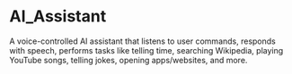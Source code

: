 # AI_Assistant
A voice-controlled AI assistant that listens to user commands, responds with speech, performs tasks like telling time, searching Wikipedia, playing YouTube songs, telling jokes, opening apps/websites, and more.
